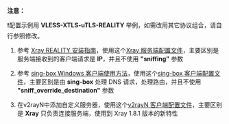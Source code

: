 **注意：**

:exclamation:配置示例用 **VLESS-XTLS-uTLS-REALITY** 举例，如需改用其它协议组合，请自行参照修改。

1. 参考 [Xray REALITY 安装指南](https://github.com/chika0801/Xray-install/blob/main/REALITY.md)，使用这个[Xray 服务端配置文件](https://github.com/chika0801/Xray-examples/blob/main/Tun/Xray_server_config.json)，主要区别是服务端接收到的客户端请求是 **IP**，并且不使用 **"sniffing"** 参数

2. 参考 [sing-box Windows 客户端使用方法](https://github.com/chika0801/sing-box-examples/tree/main/Tun)，使用这个[sing-box 客户端配置文件](https://github.com/chika0801/Xray-examples/blob/main/Tun/sing-box_client_config.json)，主要区别是由 **sing-box** 处理 DNS 请求，处理路由，并且不使用 **"sniff_override_destination"** 参数

3. 在v2rayN中添加自定义服务器，使用这个[v2rayN 客户端配置文件](https://github.com/chika0801/Xray-examples/blob/main/Tun/v2rayN_client_config.json)，主要区别是 **Xray** 只负责连接服务端，使用到 Xray 1.8.1 版本的新特性
